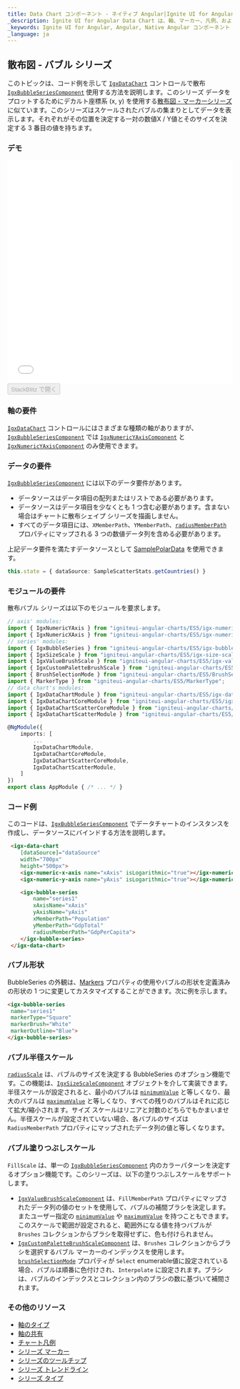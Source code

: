 ```yaml
---
title: Data Chart コンポーネント - ネイティブ Angular|Ignite UI for Angular
_description: Ignite UI for Angular Data Chart は、軸、マーカー、凡例、および注釈レイヤーのモジュール設計を提供するチャート コンポーネントです。チャート機能は、複合チャート ビューを作成するために同じチャート領域でのビジュアル要素の複数のインスタンスを利用できます。
_keywords: Ignite UI for Angular, Angular, Native Angular コンポーネント スイート, Native Angular コントロール, ネイティブ Angular コンポーネント, ネイティブ Angular コンポーネント ライブラリ, Angular チャート, Angular チャート コントロール, Angular チャート例, Angular チャート コンポーネント, Angular データ チャート
_language: ja
---
```


## 散布図 - バブル シリーズ

このトピックは、コード例を示して [`IgxDataChart`](datachart_series_types_scatter_bubble.md) コントロールで散布 [`IgxBubbleSeriesComponent`](datachart_series_types_scatter_bubble.md) 使用する方法を説明します。このシリーズ
データをプロットするためにデカルト座標系 (x, y) を使用する[散布図 - マーカーシリーズ](datachart_series_types_scatter_marker.md) に似ています。このシリーズはスケールされたバブルの集まりとしてデータを表示します。それぞれがその位置を決定する一対の数値X / Y値とそのサイズを決定する 3 番目の値を持ちます。

### デモ

<div class="sample-container loading" style="height: 500px">
    <iframe id="data-chart-type-scatter-series-iframe" src='{environment:demosBaseUrl}/charts/data-chart-type-scatter-series' width="100%" height="100%" seamless frameBorder="0" onload="onXPlatSampleIframeContentLoaded(this);"></iframe>
</div>
<div>
    <button data-localize="stackblitz" disabled class="stackblitz-btn" data-iframe-id="data-chart-type-scatter-series-iframe" data-demos-base-url="{environment:demosBaseUrl}">StackBlitz で開く
    </button>
</div>

<div class="divider--half"></div>

### 軸の要件

[`IgxDataChart`](datachart_series_types_scatter_bubble.md) コントロールにはさまざまな種類の軸がありますが、[`IgxBubbleSeriesComponent`](datachart_series_types_scatter_bubble.md) では [`IgxNumericYAxisComponent`](datachart_series_types_scatter_bubble.md) と [`IgxNumericYAxisComponent`](datachart_series_types_scatter_bubble.md) のみ使用できます。

### データの要件

[`IgxBubbleSeriesComponent`](datachart_series_types_scatter_bubble.md) には以下のデータ要件があります。

-   データソースはデータ項目の配列またはリストである必要があります。
-   データソースはデータ項目を少なくとも 1 つ含む必要があります。含まない場合はチャートに散布シェイプ シリーズを描画しません。
-   すべてのデータ項目には、`XMemberPath`、`YMemberPath`、[`radiusMemberPath`](datachart_series_types_scatter_bubble.md) プロパティにマップされる 3 つの数値データ列を含める必要があります。

上記データ要件を満たすデータソースとして [SamplePolarData](datachart_data_sources_stats.md) を使用できます。

```ts
this.state = { dataSource: SampleScatterStats.getCountries() }
```

### モジュールの要件

散布バブル シリーズは以下のモジュールを要求します。

```ts
// axis' modules:
import { IgxNumericYAxis } from "igniteui-angular-charts/ES5/igx-numeric-y-axis";
import { IgxNumericXAxis } from "igniteui-angular-charts/ES5/igx-numeric-x-axis";
// series' modules:
import { IgxBubbleSeries } from "igniteui-angular-charts/ES5/igx-bubble-series";
import { IgxSizeScale } from "igniteui-angular-charts/ES5/igx-size-scale";
import { IgxValueBrushScale } from "igniteui-angular-charts/ES5/igx-value-brush-scale";
import { IgxCustomPaletteBrushScale } from "igniteui-angular-charts/ES5/igx-custom-palette-brush-scale";
import { BrushSelectionMode } from "igniteui-angular-charts/ES5/BrushSelectionMode";
import { MarkerType } from "igniteui-angular-charts/ES5/MarkerType";
// data chart's modules:
import { IgxDataChartModule } from "igniteui-angular-charts/ES5/igx-data-chart-module";
import { IgxDataChartCoreModule } from "igniteui-angular-charts/ES5/igx-data-chart-core-module";
import { IgxDataChartScatterCoreModule } from "igniteui-angular-charts/ES5/igx-data-chart-scatter-core-module";
import { IgxDataChartScatterModule } from "igniteui-angular-charts/ES5/igx-data-chart-scatter-module";

@NgModule({
    imports: [
        ...
        IgxDataChartModule,
        IgxDataChartCoreModule,
        IgxDataChartScatterCoreModule,
        IgxDataChartScatterModule,
    ]
})
export class AppModule { /* ... */ }
```

### コード例

このコードは、[`IgxBubbleSeriesComponent`](datachart_series_types_scatter_bubble.md) でデータチャートのインスタンスを作成し、データソースにバインドする方法を説明します。

```html
 <igx-data-chart
    [dataSource]="dataSource"
    width="700px"
    height="500px">
    <igx-numeric-x-axis name="xAxis" isLogarithmic="true"></igx-numeric-x-axis>
    <igx-numeric-y-axis name="yAxis" isLogarithmic="true"></igx-numeric-y-axis>

    <igx-bubble-series
        name="series1"
        xAxisName="xAxis"
        yAxisName="yAxis"
        xMemberPath="Population"
        yMemberPath="GdpTotal"
        radiusMemberPath="GdpPerCapita">
    </igx-bubble-series>
 </igx-data-chart>
```

### バブル形状

BubbleSeries  の外観は、[Markers](datachart_series_markers.md) プロパティの使用やバブルの形状を定義済みの形状の 1 つに変更してカスタマイズすることができます。次に例を示します。

```html
<igx-bubble-series
 name="series1"
 markerType="Square"
 markerBrush="White"
 markerOutline="Blue">
</igx-bubble-series>
```

### バブル半径スケール

[`radiusScale`](datachart_series_types_scatter_bubble.md) は、バブルのサイズを決定する BubbleSeries のオプション機能です。この機能は、[`IgxSizeScaleComponent`](datachart_series_types_scatter_bubble.md) オブジェクトを介して実装できます。半径スケールが設定されると、最小のバブルは [`minimumValue`](datachart_series_types_scatter_bubble.md) と等しくなり、最大のバブルは [`maximumValue`](datachart_series_types_scatter_bubble.md) と等しくなり、すべての残りのバブルはそれに応じて拡大/縮小されます。サイズ スケールはリニアと対数のどちらでもかまいません。半径スケールが設定されていない場合、各バブルのサイズは `RadiusMemberPath` プロパティにマップされたデータ列の値と等しくなります。

### バブル塗りつぶしスケール

`FillScale` は、単一の [`IgxBubbleSeriesComponent`](datachart_series_types_scatter_bubble.md) 内のカラーパターンを決定するオプション機能です。このシリーズは、以下の塗りつぶしスケールをサポートします。

-   [`IgxValueBrushScaleComponent`](datachart_series_types_scatter_bubble.md) は、`FillMemberPath` プロパティにマップされたデータ列の値のセットを使用して、バブルの補間ブラシを決定します。またユーザー指定の [`minimumValue`](datachart_series_types_scatter_bubble.md) や [`maximumValue`](datachart_series_types_scatter_bubble.md) を持つこともできます。このスケールで範囲が設定されると、範囲外になる値を持つバブルが `Brushes` コレクションからブラシを取得せずに、色も付けられません。
-   [`IgxCustomPaletteBrushScaleComponent`](datachart_series_types_scatter_bubble.md) は、`Brushes` コレクションからブラシを選択するバブル マーカーのインデックスを使用します。[`brushSelectionMode`](datachart_series_types_scatter_bubble.md) プロパティが `Select` enumerable値に設定されている場合、バブルは順番に色付けされ、`Interpolate` に設定されます。ブラシは、バブルのインデックスとコレクション内のブラシの数に基づいて補間されます。

### その他のリソース

-   [軸のタイプ](datachart_axis_types.md)
-   [軸の共有](datachart_axis_sharing.md)
-   [チャート凡例](datachart_chart_legends.md)
-   [シリーズ マーカー](datachart_series_markers.md)
-   [シリーズのツールチップ](datachart_series_tooltips.md)
-   [シリーズ トレンドライン](datachart_series_trendlines.md)
-   [シリーズ タイプ](datachart_series_types.md)
